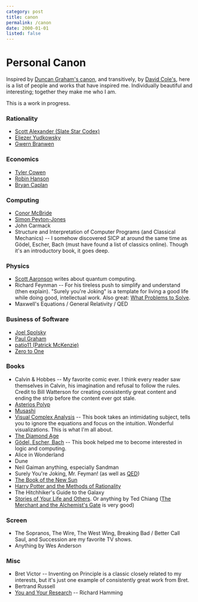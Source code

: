```yaml
---
category: post
title: canon
permalink: /canon
date: 2000-01-01
listed: false
---
```


# Personal Canon

Inspired by [Duncan Graham's canon](http://dvncan.com/canon.html), and transitively, by [David Cole's](http://www.davidcole.me/#canon), here is a list of people and works that have inspired me. Individually beautiful and interesting; together they make me who I am.

This is a work in progress.

### Rationality

* [Scott Alexander (Slate Star Codex)](http://slatestarcodex.com/)
* [Eliezer Yudkowsky](http://yudkowsky.net/)
* [Gwern Branwen](https://www.gwern.net/)

### Economics

* [Tyler Cowen](http://marginalrevolution.com/)
* [Robin Hanson](http://www.overcomingbias.com/author/robin-hanson)
* [Bryan Caplan](http://www.bcaplan.com/)

### Computing

* [Conor McBride](http://strictlypositive.org/)
* [Simon Peyton-Jones](https://www.microsoft.com/en-us/research/people/simonpj/)
* John Carmack
* Structure and Interpretation of Computer Programs (and Classical Mechanics) -- I somehow discovered SICP at around the same time as Gödel, Escher, Bach (must have found a list of classics online). Though it's an introductory book, it goes deep.

### Physics

* [Scott Aaronson](http://www.scottaaronson.com/blog/) writes about quantum computing.
* Richard Feynman -- For his tireless push to simplify and understand (then explain). "Surely you're Joking" is a template for living a good life while doing good, intellectual work. Also great: [What Problems to Solve](http://genius.cat-v.org/richard-feynman/writtings/letters/problems).
* Maxwell's Equations / General Relativity / QED

### Business of Software

* [Joel Spolsky](https://www.joelonsoftware.com/)
* [Paul Graham](http://www.paulgraham.com/articles.html)
* [patio11 (Patrick McKenzie)](https://www.kalzumeus.com/greatest-hits/)
* [Zero to One](http://zerotoonebook.com/about/)

### Books

* Calvin & Hobbes -- My favorite comic ever. I think every reader saw themselves in Calvin, his imagination and refusal to follow the rules. Credit to Bill Watterson for creating consistently great content and ending the strip before the content ever got stale.
* [Asterios Polyp](http://www.amazon.com/Asterios-Polyp-Pantheon-Graphic-Novels/dp/0307377326)
* [Musashi](http://www.amazon.com/Musashi-Epic-Novel-Samurai-Era/dp/156836427X)
* [Visual Complex Analysis](http://www.amazon.com/Visual-Complex-Analysis-Tristan-Needham/dp/0198534469) -- This book takes an intimidating subject, tells you to ignore the equations and focus on the intuition. Wonderful visualizations. This is what I'm all about.
* [The Diamond Age](http://www.amazon.com/Diamond-Age-Illustrated-Primer-Spectra/dp/0553380966)
* [Gödel, Escher, Bach](http://www.amazon.com/G%C3%B6del-Escher-Bach-Eternal-Golden/dp/0465026567) -- This book helped me to become interested in logic and computing.
* Alice in Wonderland
* Dune
* Neil Gaiman anything, especially Sandman
* Surely You're Joking, Mr. Feyman! (as well as [QED](https://press.princeton.edu/titles/8169.html))
* [The Book of the New Sun](https://en.wikipedia.org/wiki/The_Book_of_the_New_Sun)
* [Harry Potter and the Methods of Rationality](http://www.hpmor.com/)
* The Hitchhiker's Guide to the Galaxy
* [Stories of Your Life and Others](https://en.wikipedia.org/wiki/Stories_of_Your_Life_and_Others). Or anything by Ted Chiang ([The Merchant and the Alchemist's Gate](https://en.wikipedia.org/wiki/The_Merchant_and_the_Alchemist%27s_Gate) is very good)

### Screen

* The Sopranos, The Wire, The West Wing, Breaking Bad / Better Call Saul, and Succession are my favorite TV shows.
* Anything by Wes Anderson

### Misc

* Bret Victor -- Inventing on Principle is a classic closely related to my interests, but it's just one example of consistently great work from Bret.
* Bertrand Russell
* [You and Your Research](http://www.cs.virginia.edu/~robins/YouAndYourResearch.html) -- Richard Hamming
